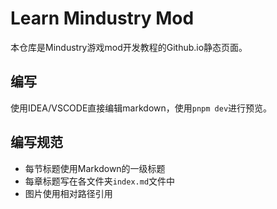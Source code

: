 # Learn Mindustry Mod

本仓库是Mindustry游戏mod开发教程的Github.io静态页面。

## 编写
使用IDEA/VSCODE直接编辑markdown，使用`pnpm dev`进行预览。
## 编写规范
- 每节标题使用Markdown的一级标题
- 每章标题写在各文件夹`index.md`文件中
- 图片使用相对路径引用

